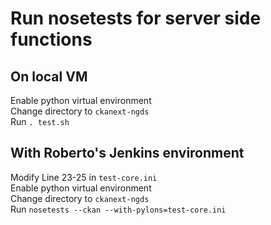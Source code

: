 # Run nosetests for server side functions

## On local VM
Enable python virtual environment    
Change directory to `ckanext-ngds`   
Run `. test.sh`   

## With Roberto's Jenkins environment
Modify Line 23-25 in `test-core.ini`   
Enable python virtual environment   
Change directory to `ckanext-ngds`    
Run `nosetests --ckan --with-pylons=test-core.ini`    
